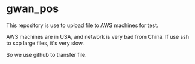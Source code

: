# gwan_pos

This repository is use to upload file to AWS machines for test.

AWS machines are in USA, and network is very bad from China.
If use ssh to scp large files, it's very slow.

So we use github to transfer file.
